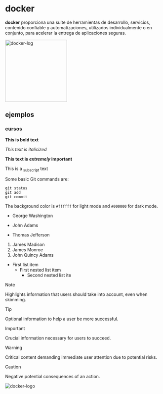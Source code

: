 # docker

**docker** proporciona una suite de herramientas de desarrollo, servicios, contenido confiable y automatizaciones, utilizados individualmente o en conjunto, para acelerar la entrega de aplicaciones seguras.

<img src="https://github.com/repocurso/ejemplo/assets/152635234/839ae1f7-ced9-48d2-a85d-a6db72631511" alt="docker-log" width="200">

## ejemplos
### cursos

**This is bold text**

_This text is italicized_

**This text is _extremely_ important**

This is a <sub>subscript</sub> text

Some basic Git commands are:
```
git status
git add
git commit
```

The background color is `#ffffff` for light mode and `#000000` for dark mode.

- George Washington
* John Adams
+ Thomas Jefferson

1. James Madison
1. James Monroe
1. John Quincy Adams

- First list item
  - First nested list item
    - Second nested list ite



> [!NOTE]
> Highlights information that users should take into account, even when skimming.

> [!TIP]
> Optional information to help a user be more successful.

> [!IMPORTANT]
> Crucial information necessary for users to succeed.

> [!WARNING]
> Critical content demanding immediate user attention due to potential risks.

> [!CAUTION]
> Negative potential consequences of an action.

![docker-logo](https://github.com/repocurso/ejemplo/assets/152635234/839ae1f7-ced9-48d2-a85d-a6db72631511)

